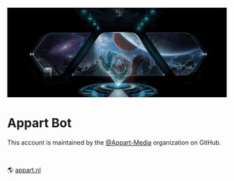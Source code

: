 ![Header](assets/header.jpeg)

# Appart Bot

This account is maintained by the [@Appart-Media](https://github.com/Appart-Media) organization on GitHub.

<br />

🌎 [appart.nl](https://appart.nl)
